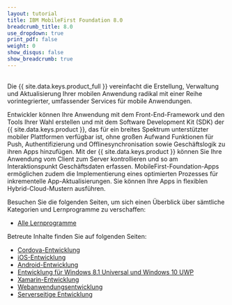 ```yaml
---
layout: tutorial
title: IBM MobileFirst Foundation 8.0
breadcrumb_title: 8.0
use_dropdown: true
print_pdf: false
weight: 0
show_disqus: false
show_breadcrumb: true
---
```

<!-- NLS_CHARSET=UTF-8 -->
<br>
Die {{ site.data.keys.product_full }} vereinfacht die Erstellung, Verwaltung und Aktualisierung Ihrer mobilen Anwendung radikal mit einer Reihe vorintegrierter, umfassender Services für mobile Anwendungen.

Entwickler können Ihre Anwendung mit dem Front-End-Framework und den Tools Ihrer Wahl erstellen und mit dem
Software Development Kit (SDK) der {{ site.data.keys.product }}, das für ein breites Spektrum unterstützter mobiler Plattformen verfügbar ist,
ohne großen Aufwand Funktionen für Push, Authentifizierung und Offlinesynchronisation
sowie Geschäftslogik zu ihren Apps hinzufügen. Mit der {{ site.data.keys.product }} können Sie Ihre Anwendung vom Client zum Server kontrollieren und so
am Interaktionspunkt Geschäftsdaten erfassen. MobileFirst-Foundation-Apps ermöglichen zudem die Implementierung eines optimierten Prozesses für inkrementelle App-Aktualisierungen.
Sie können Ihre Apps in flexiblen Hybrid-Cloud-Mustern ausführen. 

Besuchen Sie die folgenden Seiten, um sich einen Überblick über sämtliche Kategorien und Lernprogramme zu verschaffen: 

* [Alle Lernprogramme](all-tutorials/)

Betreute Inhalte finden Sie auf folgenden Seiten:  

* [Cordova-Entwicklung ](cordova-tutorials/)
* [iOS-Entwicklung](ios-tutorials/) 
* [Android-Entwicklung](android-tutorials/) 
* [Entwicklung für Windows 8.1 Universal und Windows 10 UWP](windows-8-10-tutorials/)
* [Xamarin-Entwicklung](xamarin-tutorials/)
* [Webanwendungsentwicklung](web-tutorials/)
* [Serverseitige Entwicklung](server-side-tutorials/)
